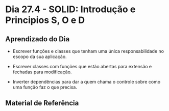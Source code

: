 # Dia 27.4 - SOLID: Introdução e Principios S, O e D

## Aprendizado do Dia

- Escrever funções e classes que tenham uma única responsabilidade no escopo da sua aplicação.

- Escrever classes com funções que estão abertas para extensão e fechadas para modificação.

- Inverter dependências para dar a quem chama o controle sobre como uma função faz o que precisa.

## Material de Referência

